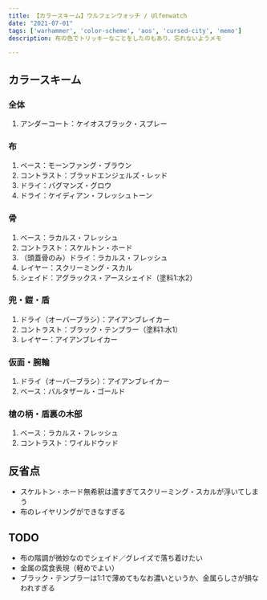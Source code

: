```yaml
---
title: 【カラースキーム】ウルフェンウォッチ / Ulfenwatch
date: "2021-07-01"
tags: ['warhammer', 'color-scheme', 'aos', 'cursed-city', 'memo']
description: 布の色でトリッキーなことをしたのもあり、忘れないようメモ

---
```


## カラースキーム
<!-- TODO: 写真貼る -->
### 全体
1. アンダーコート：ケイオスブラック・スプレー

### 布
1. ベース：モーンファング・ブラウン
2. コントラスト：ブラッドエンジェルズ・レッド
3. ドライ：バグマンズ・グロウ
4. ドライ：ケイディアン・フレッシュトーン

### 骨
1. ベース：ラカルス・フレッシュ
1. コントラスト：スケルトン・ホード
1. （頭蓋骨のみ）ドライ：ラカルス・フレッシュ
1. レイヤー：スクリーミング・スカル
1. シェイド：アグラックス・アースシェイド（塗料1:水2）

### 兜・鎧・盾
1. ドライ（オーバーブラシ）：アイアンブレイカー
1. コントラスト：ブラック・テンプラー（塗料1:水1）
1. レイヤー：アイアンブレイカー

### 仮面・腕輪
1. ドライ（オーバーブラシ）：アイアンブレイカー
1. ベース：バルタザール・ゴールド

### 槍の柄・盾裏の木部
1. ベース：ラカルス・フレッシュ
1. コントラスト：ワイルドウッド

## 反省点
* スケルトン・ホード無希釈は濃すぎてスクリーミング・スカルが浮いてしまう
* 布のレイヤリングができなすぎる

## TODO
* 布の階調が微妙なのでシェイド／グレイズで落ち着けたい
* 金属の腐食表現（軽めでよい）
* ブラック・テンプラーは1:1で薄めてもなお濃いというか、金属らしさが損なわれすぎる
